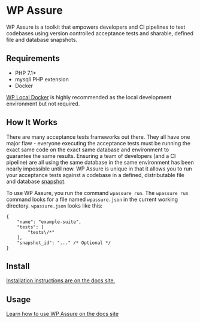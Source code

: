 # WP Assure

WP Assure is a toolkit that empowers developers and CI pipelines to test codebases using version controlled acceptance tests and sharable, defined file and database snapshots.

## Requirements

* PHP 7.1+
* mysqli PHP extension
* Docker

[WP Local Docker](https://github.com/10up/wp-local-docker) is highly recommended as the local development environment but not required.

## How It Works

There are many acceptance tests frameworks out there. They all have one major flaw - everyone executing the acceptance tests must be running the exact same code on the exact same database and environment to guarantee the same results. Ensuring a team of developers (and a CI pipeline) are all using the same database in the same environment has been nearly impossible until now. WP Assure is unique in that it allows you to run your acceptance tests against a codebase in a defined, distributable file and database [snapshot](https://github.com/10up/wpsnapshots).

To use WP Assure, you run the command `wpassure run`. The `wpassure run` command looks for a file named `wpassure.json` in the current working directory. `wpassure.json` looks like this:

```
{
    "name": "example-suite",
    "tests": [
        "tests\/*"
    ],
    "snapshot_id": "..." /* Optional */
}
```

## Install

[Installation instructions are on the docs site.](https://wpassure.readthedocs.io/en/latest/install/)

## Usage

[Learn how to use WP Assure on the docs site](https://wpassure.readthedocs.io/en/latest/)
